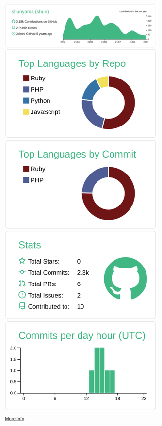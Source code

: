 [![](https://github.com/shunyama/github-profile-summary-cards-example/blob/master/profile-summary-card-output/vue/0-profile-details.svg)](https://github.com/shunyama/github-profile-summary-cards)
[![](https://github.com/shunyama/github-profile-summary-cards-example/blob/master/profile-summary-card-output/vue/1-repos-per-language.svg)](https://raw.githubusercontent.com/shunyama/github-profile-summary-cards) [![](https://github.com/shunyama/github-profile-summary-cards-example/blob/master/profile-summary-card-output/vue/2-most-commit-language.svg)](https://github.com/shunyama/github-profile-summary-cards)
[![](https://github.com/shunyama/github-profile-summary-cards-example/blob/master/profile-summary-card-output/vue/3-stats.svg)](https://github.com/shunyama/github-profile-summary-cards) [![](https://github.com/shunyama/github-profile-summary-cards-example/blob/master/profile-summary-card-output/vue/4-productive-time.svg)](https://github.com/shunyama/github-profile-summary-cards)

[More Info](https://github.com/shunyama/github-profile-summary-cards)
